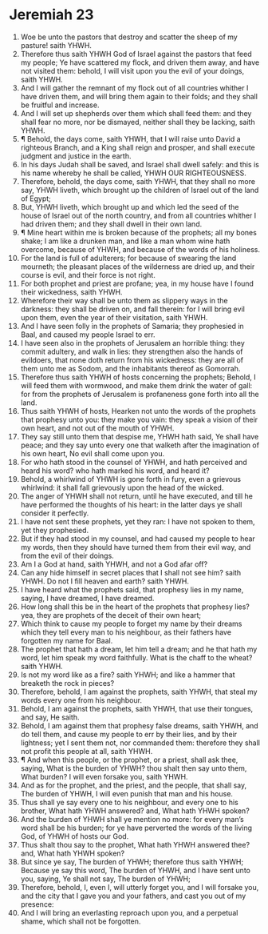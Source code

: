 ﻿# Jeremiah 23
1. Woe be unto the pastors that destroy and scatter the sheep of my pasture! saith YHWH. 
2. Therefore thus saith YHWH God of Israel against the pastors that feed my people; Ye have scattered my flock, and driven them away, and have not visited them: behold, I will visit upon you the evil of your doings, saith YHWH. 
3. And I will gather the remnant of my flock out of all countries whither I have driven them, and will bring them again to their folds; and they shall be fruitful and increase. 
4. And I will set up shepherds over them which shall feed them: and they shall fear no more, nor be dismayed, neither shall they be lacking, saith YHWH. 
5. ¶ Behold, the days come, saith YHWH, that I will raise unto David a righteous Branch, and a King shall reign and prosper, and shall execute judgment and justice in the earth. 
6. In his days Judah shall be saved, and Israel shall dwell safely: and this is his name whereby he shall be called, YHWH OUR RIGHTEOUSNESS. 
7. Therefore, behold, the days come, saith YHWH, that they shall no more say, YHWH liveth, which brought up the children of Israel out of the land of Egypt; 
8. But, YHWH liveth, which brought up and which led the seed of the house of Israel out of the north country, and from all countries whither I had driven them; and they shall dwell in their own land. 
9. ¶ Mine heart within me is broken because of the prophets; all my bones shake; I am like a drunken man, and like a man whom wine hath overcome, because of YHWH, and because of the words of his holiness. 
10. For the land is full of adulterers; for because of swearing the land mourneth; the pleasant places of the wilderness are dried up, and their course is evil, and their force is not right. 
11. For both prophet and priest are profane; yea, in my house have I found their wickedness, saith YHWH. 
12. Wherefore their way shall be unto them as slippery ways in the darkness: they shall be driven on, and fall therein: for I will bring evil upon them, even the year of their visitation, saith YHWH. 
13. And I have seen folly in the prophets of Samaria; they prophesied in Baal, and caused my people Israel to err. 
14. I have seen also in the prophets of Jerusalem an horrible thing: they commit adultery, and walk in lies: they strengthen also the hands of evildoers, that none doth return from his wickedness: they are all of them unto me as Sodom, and the inhabitants thereof as Gomorrah. 
15. Therefore thus saith YHWH of hosts concerning the prophets; Behold, I will feed them with wormwood, and make them drink the water of gall: for from the prophets of Jerusalem is profaneness gone forth into all the land. 
16. Thus saith YHWH of hosts, Hearken not unto the words of the prophets that prophesy unto you: they make you vain: they speak a vision of their own heart, and not out of the mouth of YHWH. 
17. They say still unto them that despise me, YHWH hath said, Ye shall have peace; and they say unto every one that walketh after the imagination of his own heart, No evil shall come upon you. 
18. For who hath stood in the counsel of YHWH, and hath perceived and heard his word? who hath marked his word, and heard it? 
19. Behold, a whirlwind of YHWH is gone forth in fury, even a grievous whirlwind: it shall fall grievously upon the head of the wicked. 
20. The anger of YHWH shall not return, until he have executed, and till he have performed the thoughts of his heart: in the latter days ye shall consider it perfectly. 
21. I have not sent these prophets, yet they ran: I have not spoken to them, yet they prophesied. 
22. But if they had stood in my counsel, and had caused my people to hear my words, then they should have turned them from their evil way, and from the evil of their doings. 
23. Am I a God at hand, saith YHWH, and not a God afar off? 
24. Can any hide himself in secret places that I shall not see him? saith YHWH. Do not I fill heaven and earth? saith YHWH. 
25. I have heard what the prophets said, that prophesy lies in my name, saying, I have dreamed, I have dreamed. 
26. How long shall this be in the heart of the prophets that prophesy lies? yea, they are prophets of the deceit of their own heart; 
27. Which think to cause my people to forget my name by their dreams which they tell every man to his neighbour, as their fathers have forgotten my name for Baal. 
28. The prophet that hath a dream, let him tell a dream; and he that hath my word, let him speak my word faithfully. What is the chaff to the wheat? saith YHWH. 
29. Is not my word like as a fire? saith YHWH; and like a hammer that breaketh the rock in pieces? 
30. Therefore, behold, I am against the prophets, saith YHWH, that steal my words every one from his neighbour. 
31. Behold, I am against the prophets, saith YHWH, that use their tongues, and say, He saith. 
32. Behold, I am against them that prophesy false dreams, saith YHWH, and do tell them, and cause my people to err by their lies, and by their lightness; yet I sent them not, nor commanded them: therefore they shall not profit this people at all, saith YHWH. 
33. ¶ And when this people, or the prophet, or a priest, shall ask thee, saying, What is the burden of YHWH? thou shalt then say unto them, What burden? I will even forsake you, saith YHWH. 
34. And as for the prophet, and the priest, and the people, that shall say, The burden of YHWH, I will even punish that man and his house. 
35. Thus shall ye say every one to his neighbour, and every one to his brother, What hath YHWH answered? and, What hath YHWH spoken? 
36. And the burden of YHWH shall ye mention no more: for every man’s word shall be his burden; for ye have perverted the words of the living God, of YHWH of hosts our God. 
37. Thus shalt thou say to the prophet, What hath YHWH answered thee? and, What hath YHWH spoken? 
38. But since ye say, The burden of YHWH; therefore thus saith YHWH; Because ye say this word, The burden of YHWH, and I have sent unto you, saying, Ye shall not say, The burden of YHWH; 
39. Therefore, behold, I, even I, will utterly forget you, and I will forsake you, and the city that I gave you and your fathers, and cast you out of my presence: 
40. And I will bring an everlasting reproach upon you, and a perpetual shame, which shall not be forgotten. 
